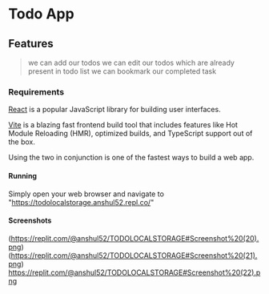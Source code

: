 # Todo App

## Features

> we can add our todos
> we can edit our todos which are already present in todo list
> we can  bookmark our completed task

### Requirements
[React](https://reactjs.org/) is a popular JavaScript library for building user interfaces.

[Vite](https://vitejs.dev/) is a blazing fast frontend build tool that includes features like Hot Module Reloading (HMR), optimized builds, and TypeScript support out of the box.

Using the two in conjunction is one of the fastest ways to build a web app.

#### Running

Simply open your web browser and navigate to "https://todolocalstorage.anshul52.repl.co/"

#### Screenshots

(https://replit.com/@anshul52/TODOLOCALSTORAGE#Screenshot%20(20).png)
(https://replit.com/@anshul52/TODOLOCALSTORAGE#Screenshot%20(21).png)
https://replit.com/@anshul52/TODOLOCALSTORAGE#Screenshot%20(22).png
